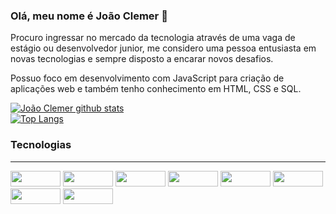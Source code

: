 ### Olá, meu nome é João Clemer 👋
 <p> Procuro ingressar no mercado da tecnologia através de uma vaga de estágio ou desenvolvedor junior, me considero uma pessoa entusiasta em novas tecnologias e sempre disposto a encarar novos desafios.</p>
<p> Possuo foco em desenvolvimento com JavaScript para criação de aplicações web e também tenho conhecimento em HTML, CSS e SQL.</p>

[![João Clemer github stats](https://github-readme-stats-git-masterrstaa-rickstaa.vercel.app/api?username=JoaoClemer&show_icons=true&count_private=true&title_color=c7ffd1&icon_color=c7ffd1&text_color=00f0b1&bg_color=004d38)](https://github.com/JoaoClemer)
<br>
[![Top Langs](https://github-readme-stats-git-masterrstaa-rickstaa.vercel.app/api/top-langs/?username=JoaoClemer&layout=compact&card_width=448&title_color=c7ffd1&&text_color=00f0b1&bg_color=004d38)](https://github.com/JoaoClemer)

### Tecnologias
<hr>
  <div>
    <img aling ='center' height ="25" width="80" src="https://img.shields.io/badge/Angular-DD0031?style=for-the-badge&logo=angular&logoColor=white" /> 
    <img aling ='center' height ="25" width="80" src="https://img.shields.io/badge/JavaScript-F7DF1E?style=for-the-badge&logo=javascript&logoColor=black" />
    <img aling ='center' height ="25" width="80" src="https://img.shields.io/badge/TypeScript-007ACC?style=for-the-badge&logo=typescript&logoColor=white" />
    <img aling ='center' height ="25" width="80" src="https://img.shields.io/badge/HTML5-E34F26?style=for-the-badge&logo=html5&logoColor=white" />
    <img aling ='center' height ="25" width="80" src="https://img.shields.io/badge/CSS3-1572B6?style=for-the-badge&logo=css3&logoColor=white" />
    <img aling ='center' height ="25" width="80" src="https://img.shields.io/badge/GitHub-100000?style=for-the-badge&logo=github&logoColor=white" />          
    <img aling ='center' height ="25" width="80" src="https://img.shields.io/badge/Sass-CC6699?style=for-the-badge&logo=sass&logoColor=white" /> 
    <img aling ='center' height ="25" width="80" src="https://img.shields.io/badge/Bootstrap-563D7C?style=for-the-badge&logo=bootstrap&logoColor=white" />
    
  
  </div>
</hr>
